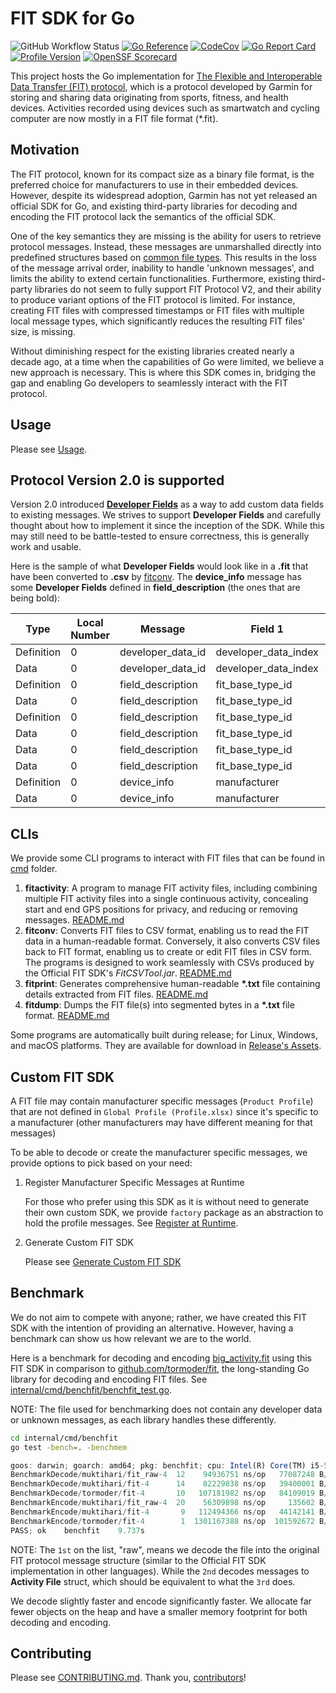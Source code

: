 # FIT SDK for Go

![GitHub Workflow Status](https://github.com/muktihari/fit/workflows/CI/badge.svg)
[![Go Reference](https://pkg.go.dev/badge/github.com/muktihari/fit.svg)](https://pkg.go.dev/github.com/muktihari/fit)
[![CodeCov](https://codecov.io/gh/muktihari/fit/branch/master/graph/badge.svg)](https://codecov.io/gh/muktihari/fit)
[![Go Report Card](https://goreportcard.com/badge/github.com/muktihari/fit)](https://goreportcard.com/report/github.com/muktihari/fit)
[![Profile Version](https://img.shields.io/badge/profile-v21.141-lightblue.svg?style=flat)](https://developer.garmin.com/fit/download)
[![OpenSSF Scorecard](https://api.securityscorecards.dev/projects/github.com/muktihari/fit/badge)](https://securityscorecards.dev/viewer/?uri=github.com/muktihari/fit)

This project hosts the Go implementation for [The Flexible and Interoperable Data Transfer (FIT) protocol](https://developer.garmin.com/fit), which is a protocol developed by Garmin for storing and sharing data originating from sports, fitness, and health devices. Activities recorded using devices such as smartwatch and cycling computer are now mostly in a FIT file format (\*.fit).

## Motivation

The FIT protocol, known for its compact size as a binary file format, is the preferred choice for manufacturers to use in their embedded devices. However, despite its widespread adoption, Garmin has not yet released an official SDK for Go, and existing third-party libraries for decoding and encoding the FIT protocol lack the semantics of the official SDK.

One of the key semantics they are missing is the ability for users to retrieve protocol messages. Instead, these messages are unmarshalled directly into predefined structures based on [common file types](https://developer.garmin.com/fit/file-types). This results in the loss of the message arrival order, inability to handle 'unknown messages', and limits the ability to extend certain functionalities. Furthermore, existing third-party libraries do not seem to fully support FIT Protocol V2, and their ability to produce variant options of the FIT protocol is limited. For instance, creating FIT files with compressed timestamps or FIT files with multiple local message types, which significantly reduces the resulting FIT files' size, is missing.

Without diminishing respect for the existing libraries created nearly a decade ago, at a time when the capabilities of Go were limited, we believe a new approach is necessary. This is where this SDK comes in, bridging the gap and enabling Go developers to seamlessly interact with the FIT protocol.

## Usage

Please see [Usage](/docs/usage.md).

## Protocol Version 2.0 is supported

Version 2.0 introduced [**Developer Fields**](https://developer.garmin.com/fit/cookbook/developer-data) as a way to add custom data fields to existing messages. We strives to support **Developer Fields** and carefully thought about how to implement it since the inception of the SDK. While this may still need to be battle-tested to ensure correctness, this is generally work and usable.

Here is the sample of what **Developer Fields** would look like in a **.fit** that have been converted to **.csv** by [fitconv](/cmd/fitconv/README.md). The **device_info** message has some **Developer Fields** defined in **field_description** (the ones that are being bold):

<table class="table table-bordered table-hover table-condensed">
<thead>
<tr>
    <th>Type</th>
    <th>Local Number</th>
    <th>Message</th>
    <th>Field 1</th>
    <th>Value 1</th>
    <th>Units 1</th>
    <th>Field 2</th>
    <th>Value 2</th>
    <th>Units 2</th>
    <th>Field 3</th>
    <th>Value 3</th>
    <th>Units 3</th>
    <th>Field 4</th>
    <th>Value 4</th>
    <th>Units 4</th>
    <th>Field 5</th>
    <th>Value 5</th>
    <th>Units 5</th>
    <th>Field 6</th>
    <th>Value 6</th>
    <th>Units 6</th>
</tr>
</thead>
<tbody>
<tr>
    <td>Definition</td>
    <td>0</td>
    <td>developer_data_id</td>
    <td>developer_data_index</td>
    <td>1</td>
    <td> </td>
    <td>application_id</td>
    <td>16</td>
    <td> </td>
    <td>application_version</td>
    <td>1</td>
    <td> </td>
    <td> </td>
    <td> </td>
    <td> </td>
    <td> </td>
    <td> </td>
    <td> </td>
    <td> </td>
    <td> </td>
    <td> </td>
</tr>
<tr>
    <td>Data</td>
    <td>0</td>
    <td>developer_data_id</td>
    <td>developer_data_index</td>
    <td>1</td>
    <td> </td>
    <td>application_id</td>
    <td>&lt;omitted&gt;</td>
    <td> </td>
    <td>application_version</td>
    <td>40113</td>
    <td> </td>
    <td> </td>
    <td> </td>
    <td> </td>
    <td> </td>
    <td> </td>
    <td> </td>
    <td> </td>
    <td> </td>
    <td> </td>
</tr>
<tr>
    <td>Definition</td>
    <td>0</td>
    <td>field_description</td>
    <td>fit_base_type_id</td>
    <td>1</td>
    <td> </td>
    <td>developer_data_index</td>
    <td>1</td>
    <td> </td>
    <td>field_definition_number</td>
    <td>1</td>
    <td></td>
    <td>field_name</td>
    <td>13</td>
    <td> </td>
    <td> </td>
    <td> </td>
    <td> </td>
    <td> </td>
    <td> </td>
    <td> </td>
</tr>
<tr>
    <td>Data</td>
    <td>0</td>
    <td>field_description</td>
    <td>fit_base_type_id</td>
    <td>7</td>
    <td> </td>
    <td>developer_data_index</td>
    <td>1</td>
    <td> </td>
    <td>field_definition_number</td>
    <td>5</td>
    <td></td>
    <td>field_name</td>
    <td><strong>device_model</strong></td>
    <td> </td>
    <td> </td>
    <td> </td>
    <td> </td>
    <td> </td>
    <td> </td>
    <td> </td>
</tr>
<tr>
    <td>Definition</td>
    <td>0</td>
    <td>field_description</td>
    <td>fit_base_type_id</td>
    <td>1</td>
    <td> </td>
    <td>developer_data_index</td>
    <td>1</td>
    <td> </td>
    <td>field_definition_number</td>
    <td>1</td>
    <td></td>
    <td>field_name</td>
    <td>20</td>
    <td> </td>
    <td> </td>
    <td> </td>
    <td> </td>
    <td> </td>
    <td> </td>
    <td> </td>
</tr>
<tr>
    <td>Data</td>
    <td>0</td>
    <td>field_description</td>
    <td>fit_base_type_id</td>
    <td>7</td>
    <td> </td>
    <td>developer_data_index</td>
    <td>1</td>
    <td> </td>
    <td>field_definition_number</td>
    <td>4</td>
    <td></td>
    <td>field_name</td>
    <td><strong>device_manufacturer</strong></td>
    <td> </td>
    <td> </td>
    <td> </td>
    <td> </td>
    <td> </td>
    <td> </td>
    <td> </td>
</tr>
<tr>
    <td>Data</td>
    <td>0</td>
    <td>field_description</td>
    <td>fit_base_type_id</td>
    <td>7</td>
    <td> </td>
    <td>developer_data_index</td>
    <td>1</td>
    <td> </td>
    <td>field_definition_number</td>
    <td>6</td>
    <td></td>
    <td>field_name</td>
    <td><strong>device_os_version</strong></td>
    <td> </td>
    <td> </td>
    <td> </td>
    <td> </td>
    <td> </td>
    <td> </td>
    <td> </td>
</tr>
<tr>
    <td>Data</td>
    <td>0</td>
    <td>field_description</td>
    <td>fit_base_type_id</td>
    <td>7</td>
    <td> </td>
    <td>developer_data_index</td>
    <td>1</td>
    <td> </td>
    <td>field_definition_number</td>
    <td>7</td>
    <td></td>
    <td>field_name</td>
    <td><strong>mobile_app_version</strong></td>
    <td> </td>
    <td> </td>
    <td> </td>
    <td> </td>
    <td> </td>
    <td> </td>
    <td> </td>
</tr>
<tr>
    <td>Definition</td>
    <td>0</td>
    <td>device_info</td>
    <td>manufacturer</td>
    <td>1</td>
    <td> </td>
    <td>product</td>
    <td>1</td>
    <td> </td>
    <td>device_model</td>
    <td>11</td>
    <td></td>
    <td>device_manufacturer</td>
    <td>6</td>
    <td> </td>
    <td>device_os_version</td>
    <td>5</td>
    <td></td>
    <td>mobile_app_version</td>
    <td>8</td>
    <td> </td>
</tr>
<tr>
    <td>Data</td>
    <td>0</td>
    <td>device_info</td>
    <td>manufacturer</td>
    <td>265</td>
    <td> </td>
    <td>product</td>
    <td>101</td>
    <td> </td>
    <td><strong>device_model</strong></td>
    <td><strong>iPhone14,4</strong></td>
    <td> </td>
    <td><strong>device_manufacturer</strong></td>
    <td><strong>apple</strong></td>
    <td> </td>
    <td><strong>device_os_version</strong></td>
    <td><strong>16</strong>.6</td>
    <td> </td>
    <td><strong>mobile_app_version</strong></td>
    <td><strong>332.0.0</strong></td>
    <td> </td>
</tr>
</tbody>
</table>

## CLIs

We provide some CLI programs to interact with FIT files that can be found in [cmd](/cmd/doc.go) folder.

1. **fitactivity**: A program to manage FIT activity files, including combining multiple FIT activity files into a single continuous activity, concealing start and end GPS positions for privacy, and reducing or removing messages. [README.md](/cmd/fitactivity/README.md)
2. **fitconv**: Converts FIT files to CSV format, enabling us to read the FIT data in a human-readable format. Conversely, it also converts CSV files back to FIT format, enabling us to create or edit FIT files in CSV form. The programs is designed to work seamlessly with CSVs produced by the Official FIT SDK's _FitCSVTool.jar_. [README.md](/cmd/fitconv/README.md)
3. **fitprint**: Generates comprehensive human-readable **\*.txt** file containing details extracted from FIT files. [README.md](/cmd/fitprint/README.md)
4. **fitdump**: Dumps the FIT file(s) into segmented bytes in a **\*.txt** file format. [README.md](/cmd/fitdump/README.md)

Some programs are automatically built during release; for Linux, Windows, and macOS platforms. They are available for download in [Release's Assets](https://github.com/muktihari/fit/releases).

## Custom FIT SDK

A FIT file may contain manufacturer specific messages (`Product Profile`) that are not defined in `Global Profile (Profile.xlsx)` since it's specific to a manufacturer (other manufacturers may have different meaning for that messages)

To be able to decode or create the manufacturer specific messages, we provide options to pick based on your need:

1. Register Manufacturer Specific Messages at Runtime

   For those who prefer using this SDK as it is without need to generate their own custom SDK, we provide `factory` package as an abstraction to hold the profile messages. See [Register at Runtime](/docs/runtime_registration.md).

2. Generate Custom FIT SDK

   Please see [Generate Custom FIT SDK](/docs/generating_code.md#Generate-Custom-FIT-SDK)

## Benchmark

We do not aim to compete with anyone; rather, we have created this FIT SDK with the intention of providing an alternative. However, having a benchmark can show us how relevant we are to the world.

Here is a benchmark for decoding and encoding [big_activity.fit](./testdata/big_activity.fit) using this FIT SDK in comparison to [github.com/tormoder/fit](https://github.com/tormoder/fit), the long-standing Go library for decoding and encoding FIT files. See [internal/cmd/benchfit/benchfit_test.go](./internal/cmd/benchfit/benchfit_test.go).

NOTE: The file used for benchmarking does not contain any developer data or unknown messages, as each library handles these differently.

```sh
cd internal/cmd/benchfit
go test -bench=. -benchmem
```

```js
goos: darwin; goarch: amd64; pkg: benchfit; cpu: Intel(R) Core(TM) i5-5257U CPU @ 2.70GHz
BenchmarkDecode/muktihari/fit_raw-4  12    94936751 ns/op   77087248 B/op    100043 allocs/op
BenchmarkDecode/muktihari/fit-4      14    82229838 ns/op   39400001 B/op    100187 allocs/op
BenchmarkDecode/tormoder/fit-4       10   107181982 ns/op   84109019 B/op    700051 allocs/op
BenchmarkEncode/muktihari/fit_raw-4  20    56309898 ns/op     135602 B/op        14 allocs/op
BenchmarkEncode/muktihari/fit-4       9   112494366 ns/op   44142141 B/op    100018 allocs/op
BenchmarkEncode/tormoder/fit-4        1  1301167388 ns/op  101592672 B/op  12100313 allocs/op
PASS; ok  	benchfit	9.737s
```

NOTE: The `1st` on the list, "raw", means we decode the file into the original FIT protocol message structure (similar to the Official FIT SDK implementation in other languages). While the `2nd` decodes messages to **Activity File** struct, which should be equivalent to what the `3rd` does.

We decode slightly faster and encode significantly faster. We allocate far fewer objects on the heap and have a smaller memory footprint for both decoding and encoding.

## Contributing

Please see [CONTRIBUTING.md](/CONTRIBUTING.md).
Thank you, [contributors](https://github.com/muktihari/fit/graphs/contributors)!
